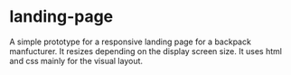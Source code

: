 # landing-page

A simple prototype for a responsive landing page for a backpack manfucturer. It resizes depending on the display screen size. It uses html and css mainly for the visual layout.
